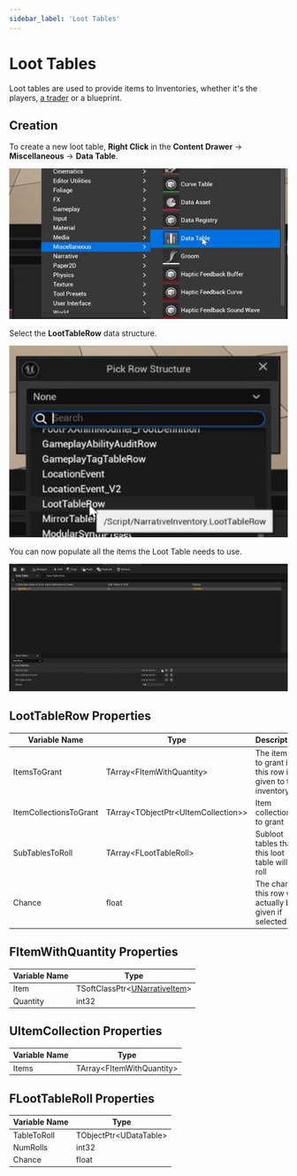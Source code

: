 ```yaml
---
sidebar_label: 'Loot Tables'
---
```


# Loot Tables

Loot tables are used to provide items to Inventories, whether it's the players, [a trader](./looting) or a blueprint.

## Creation

To create a new loot table, **Right Click** in the **Content Drawer** -> **Miscellaneous** -> **Data Table**.

![loot-table-creation.png](/img/inventory/loot-tables/loot-table-creation.png)

Select the **LootTableRow** data structure. 

![loot-table-row.png](..%2F..%2F..%2Fstatic%2Fimg%2Finventory%2Floot-tables%2Floot-table-row.png)

You can now populate all the items the Loot Table needs to use.

![loot-table-empty.png](..%2F..%2F..%2Fstatic%2Fimg%2Finventory%2Floot-tables%2Floot-table-empty.png)



## LootTableRow Properties

| Variable Name          | Type                                    | Description                                              |
|------------------------|-----------------------------------------|----------------------------------------------------------|
| ItemsToGrant           | TArray\<FItemWithQuantity\>             | The items to grant if this row is given to the inventory |
| ItemCollectionsToGrant | TArray\<TObjectPtr\<UItemCollection\>\> | Item collections to grant                                |
| SubTablesToRoll        | TArray\<FLootTableRoll\>                | Subloot tables that this loot table will roll            |
| Chance                 | float                                   | The chance this row will actually be given if selected   |

## FItemWithQuantity Properties

| Variable Name | Type                                       |
|---------------|--------------------------------------------|
| Item          | TSoftClassPtr\<[UNarrativeItem](./items)\> |
| Quantity      | int32                                      |

## UItemCollection Properties

| Variable Name | Type                        |
|---------------|-----------------------------|
| Items         | TArray\<FItemWithQuantity\> |

## FLootTableRoll Properties

| Variable Name | Type                     |
|---------------|--------------------------|
| TableToRoll   | TObjectPtr\<UDataTable\> |
| NumRolls      | int32                    |
| Chance        | float                    |
